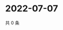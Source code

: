 # 2022-07-07

共 0 条

<!-- BEGIN WEIBO -->
<!-- 最后更新时间 Thu Jul 07 2022 09:43:00 GMT+0800 (China Standard Time) -->

<!-- END WEIBO -->
